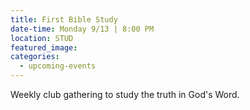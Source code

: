 ```yaml
---
title: First Bible Study
date-time: Monday 9/13 | 8:00 PM
location: STUD
featured_image:
categories:
  - upcoming-events
---
```

Weekly club gathering to study the truth in God's Word.
